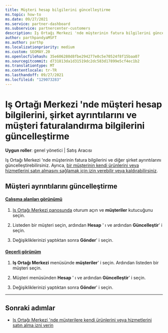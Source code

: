```yaml
---
title: Müşteri hesap bilgilerini güncelleştirme
ms.topic: how-to
ms.date: 09/27/2021
ms.service: partner-dashboard
ms.subservice: partnercenter-customers
description: Iş Ortağı Merkezi 'nde müşterinin fatura bilgilerini güncelleştirmeyi veya şirket ayrıntılarının nasıl güncelleştireceğinizi öğrenin.
author: parthpandyaMSFT
ms.author: parthp
ms.localizationpriority: medium
ms.custom: SEOMAY.20
ms.openlocfilehash: 35e606280d8fbe294277e0c5e70524f8f15baa07
ms.sourcegitcommit: d731813da1d31519dc2dc583d17899e5cf4ec1b2
ms.translationtype: MT
ms.contentlocale: tr-TR
ms.lasthandoff: 09/27/2021
ms.locfileid: "129073283"
---
```

# <a name="update-customer-account-info-company-details-and-customer-billing-information-in-partner-center"></a>Iş Ortağı Merkezi 'nde müşteri hesap bilgilerini, şirket ayrıntılarını ve müşteri faturalandırma bilgilerini güncelleştirme

**Uygun roller**: genel yönetici | Satış Aracısı

Iş Ortağı Merkezi 'nde müşterinin fatura bilgilerini ve diğer şirket ayrıntılarını güncelleştirebilirsiniz. Ayrıca, [bir müşterinin kendi ürünlerini veya hizmetlerini satın almasını sağlamak için izin verebilir veya kaldırabilirsiniz](give-customers-permission.md).

## <a name="update-customer-details"></a>Müşteri ayrıntılarını güncelleştirme

#### <a name="workspaces-view"></a>[Çalışma alanları görünümü](#tab/workspaces-view)

1. [Iş Ortağı Merkezi panosunda](https://partner.microsoft.com/dashboard) oturum açın ve **müşteriler** kutucuğunu seçin.

2. Listeden bir müşteri seçin, ardından **Hesap** ' ı ve ardından **Güncelleştir**' i seçin.

3. Değişikliklerinizi yaptıktan sonra **Gönder**' i seçin.

#### <a name="current-view"></a>[Geçerli görünüm](#tab/current-view)

1. **Iş Ortağı Merkezi** menüsünde **müşteriler**' i seçin. Ardından listeden bir müşteri seçin.

2. Müşteri menüsünden **Hesap** ' ı ve ardından **Güncelleştir**' i seçin.

3. Değişikliklerinizi yaptıktan sonra **Gönder**' i seçin.

* * *

## <a name="next-steps"></a>Sonraki adımlar

- [Iş Ortağı Merkezi 'nde müşterilere kendi ürünlerini veya hizmetlerini satın alma izni verin](give-customers-permission.md)